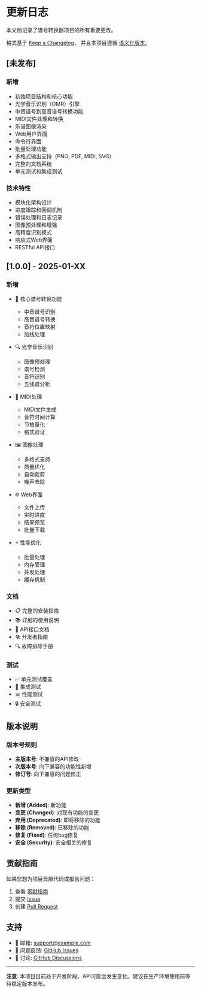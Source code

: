 # 更新日志

本文档记录了谱号转换器项目的所有重要更改。

格式基于 [Keep a Changelog](https://keepachangelog.com/zh-CN/1.0.0/)，
并且本项目遵循 [语义化版本](https://semver.org/lang/zh-CN/)。

## [未发布]

### 新增
- 初始项目结构和核心功能
- 光学音乐识别（OMR）引擎
- 中音谱号到高音谱号转换功能
- MIDI文件处理和转换
- 乐谱图像渲染
- Web用户界面
- 命令行界面
- 批量处理功能
- 多格式输出支持（PNG, PDF, MIDI, SVG）
- 完整的文档系统
- 单元测试和集成测试

### 技术特性
- 模块化架构设计
- 进度跟踪和回调机制
- 错误处理和日志记录
- 图像预处理和增强
- 高精度识别模式
- 响应式Web界面
- RESTful API接口

## [1.0.0] - 2025-01-XX

### 新增
- 🎵 核心谱号转换功能
  - 中音谱号识别
  - 高音谱号转换
  - 音符位置映射
  - 加线处理

- 🔍 光学音乐识别
  - 图像预处理
  - 谱号检测
  - 音符识别
  - 五线谱分析

- 🎹 MIDI处理
  - MIDI文件生成
  - 音符时间计算
  - 节拍量化
  - 格式验证

- 🖼️ 图像处理
  - 多格式支持
  - 质量优化
  - 自动裁剪
  - 噪声去除

- 🌐 Web界面
  - 文件上传
  - 实时进度
  - 结果预览
  - 批量下载

- ⚡ 性能优化
  - 批量处理
  - 内存管理
  - 并发处理
  - 缓存机制

### 文档
- 📋 完整的安装指南
- 📚 详细的使用说明
- 🔧 API接口文档
- 🛠️ 开发者指南
- 🔍 故障排除手册

### 测试
- ✅ 单元测试覆盖
- 🧪 集成测试
- 📊 性能测试
- 🔒 安全测试

## 版本说明

### 版本号规则
- **主版本号**: 不兼容的API修改
- **次版本号**: 向下兼容的功能性新增
- **修订号**: 向下兼容的问题修正

### 更新类型
- **新增 (Added)**: 新功能
- **变更 (Changed)**: 对现有功能的变更
- **弃用 (Deprecated)**: 即将移除的功能
- **移除 (Removed)**: 已移除的功能
- **修复 (Fixed)**: 任何bug修复
- **安全 (Security)**: 安全相关的修复

## 贡献指南

如果您想为项目贡献代码或报告问题：

1. 查看 [贡献指南](CONTRIBUTING.md)
2. 提交 [Issue](https://github.com/your-username/clef-converter/issues)
3. 创建 [Pull Request](https://github.com/your-username/clef-converter/pulls)

## 支持

- 📧 邮箱: support@example.com
- 🐛 问题反馈: [GitHub Issues](https://github.com/your-username/clef-converter/issues)
- 💬 讨论: [GitHub Discussions](https://github.com/your-username/clef-converter/discussions)

---

**注意**: 本项目目前处于开发阶段，API可能会发生变化。建议在生产环境使用前等待稳定版本发布。
